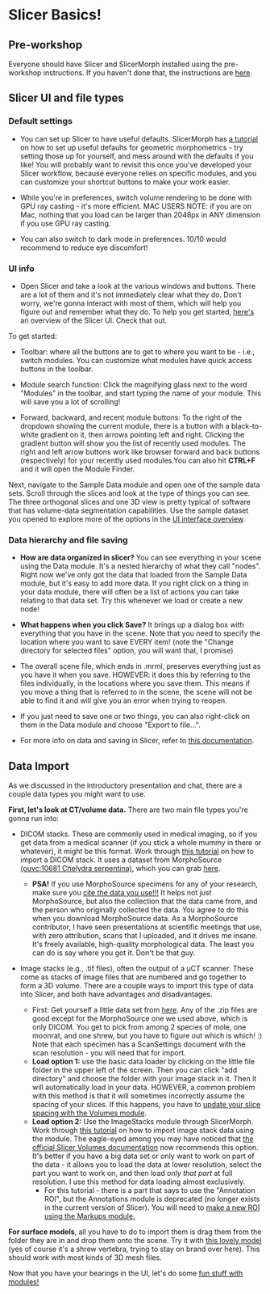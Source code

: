# Slicer Basics!

## Pre-workshop

Everyone should have Slicer and SlicerMorph installed using the pre-workshop instructions. If you haven't done that, the instructions are [here](https://github.com/scutisorex/SlicerWorkshop-04-2025/blob/main/pretraining-setup.md).

## Slicer UI and file types

### Default settings

- You can set up Slicer to have useful defaults. SlicerMorph has [a tutorial](https://github.com/SlicerMorph/Tutorials/tree/main/MorphPrefs) on how to set up useful defaults for geometric morphometrics - try setting those up for yourself, and mess around with the defaults if you like! You will probably want to revisit this once you've developed your Slicer workflow, because everyone relies on specific modules, and you can customize your shortcut buttons to make your work easier.

- While you're in preferences, switch volume rendering to be done with GPU ray casting - it's more efficient. MAC USERS NOTE: if you are on Mac, nothing that you load can be larger than 2048px in ANY dimension if you use GPU ray casting.

- You can also switch to dark mode in preferences. 10/10 would recommend to reduce eye discomfort!

### UI info

- Open Slicer and take a look at the various windows and buttons. There are a lot of them and it's not immediately clear what they do. Don't worry, we're gonna interact with most of them, which will help you figure out and remember what they do. To help you get started, [here's](https://slicer.readthedocs.io/en/latest/user_guide/user_interface.html) an overview of the Slicer UI. Check that out.

To get started:

- Toolbar: where all the buttons are to get to where you want to be - i.e., switch modules. You can customize what modules have quick access buttons in the toolbar.

- Module search function: Click the magnifying glass next to the word "Modules" in the toolbar, and start typing the name of your module. This will save you a lot of scrolling!

- Forward, backward, and recent module buttons: To the right of the dropdown showing the current module, there is a button with a black-to-white gradient on it, then arrows pointing left and right. Clicking the gradient button will show you the list of recently used modules. The right and left arrow buttons work like browser forward and back buttons (respectively) for your recently used modules.You can also hit **CTRL+F** and it will open the Module Finder. 

Next, navigate to the Sample Data module and open one of the sample data sets. Scroll through the slices and look at the type of things you can see. The three orthogonal slices and one 3D view is pretty typical of software that has volume-data segmentation capabilities. Use the sample dataset you opened to explore more of the options in the [UI interface overview](https://slicer.readthedocs.io/en/latest/user_guide/user_interface.html).


### Data hierarchy and file saving

- **How are data organized in slicer?** You can see everything in your scene using the Data module. It's a nested hierarchy of what they call "nodes". Right now we've only got the data that loaded from the Sample Data module, but it's easy to add more data. If you right click on a thing in your data module, there will often be a list of actions you can take relating to that data set. Try this whenever we load or create a new node!

- **What happens when you click Save?** It brings up a dialog box with everything that you have in the scene. Note that you need to specify the location where you want to save EVERY item! (note the "Change directory for selected files" option, you will want that, I promise)
- The overall scene file, which ends in .mrml, preserves everything just as you have it when you save. HOWEVER: it does this by referring to the files individually, in the locations where you save them. This means if you move a thing that is referred to in the scene, the scene will not be able to find it and will give you an error when trying to reopen.
- If you just need to save one or two things, you can also right-click on them in the Data module and choose "Export to file...".
- For more info on data and saving in Slicer, refer to [this documentation](https://slicer.readthedocs.io/en/latest/user_guide/data_loading_and_saving.html).

## Data Import

As we discussed in the introductory presentation and chat, there are a couple data types you might want to use. 

**First, let's look at CT/volume data.** There are two main file types you're gonna run into:
- DICOM stacks. These are commonly used in medical imaging, so if you get data from a medical scanner (if you stick a whole mummy in there or whatever), it might be this format. Work through [this tutorial](https://github.com/SlicerMorph/Spr_2021/blob/main/Day_1/DICOM/DICOM.md) on how to import a DICOM stack. It uses a dataset from MorphoSource [(ouvc:10681 Chelydra serpentina)](https://www.morphosource.org/concern/biological_specimens/000S22699), which you can grab [here](https://www.dropbox.com/scl/fi/yubzxyq4iqlrzswn3xdeo/morphosource_media-2024-07-08-09_59_09.zip?rlkey=wtucatvaechj6miiukyllro0k&st=lcvdeflf&dl=0).
    - **PSA!** If you use MorphoSource specimens for any of your research, make sure you [cite  the data you use!!!](https://www.morphosource.org/assets/ms_usage_std_comm_no_rearc_any_3d_limited-6825f6b0844a909f36f31f4b49aacf473a24694ff229c55b19c1cb5b2fe60f01.pdf) It helps not just MorphoSource, but also the collection that the data came from, and the person who originally collected the data. You agree to do this when you download MorphoSource data. As a MorphoSource contributor, I have seen presentations at scientific meetings that use, with zero attribution, scans that I uploaded, and it drives me insane. It's freely available, high-quality morphological data. The least you can do is say where you got it. Don't be that guy.
	
- Image stacks (e.g., .tif files), often the output of a µCT scanner. These come as stacks of 
image files that are numbered and go together to form a 3D volume. There are a couple ways to import this type of data into Slicer, and both have advantages and disadvantages.
	- First: Get yourself a little data set from [here](https://www.dropbox.com/scl/fo/zrntxx7xvvdcnqigjri3x/AMyXGZHCDZa29_EKANAG_oc?rlkey=v05k3xily6tud1ax4vjwn9j35&st=dzsnecye&dl=0). Any of the .zip files are good except for the MorphoSource one we used above, which is only DICOM. You get to pick from among 2 species of mole, one moonrat, and one shrew, but you have to figure out which is which! :) Note that each specimen has a ScanSettings document with the scan resolution - you will need that for import.
	- **Load option 1:** use the basic data loader by clicking on the little file folder in the upper left of the screen. Then you can click "add directory" and choose the folder with your image stack in it. Then it will automatically load in your data. HOWEVER, a common problem with this method is that it will sometimes incorrectly assume the spacing of your slices. If this happens, you have to [update your slice spacing with the Volumes module](https://slicer.readthedocs.io/en/latest/user_guide/modules/volumes.html#load-a-series-of-png-jpeg-or-tiff-images-as-volume).
	- **Load option 2:** Use the ImageStacks module through SlicerMorph. Work through [this tutorial](https://github.com/SlicerMorph/Tutorials/tree/main/ImageStacks) on how to import image stack data using the module. The eagle-eyed among you may have noticed that [the official Slicer Volumes documentation](https://slicer.readthedocs.io/en/latest/user_guide/modules/volumes.html#load-a-series-of-png-jpeg-or-tiff-images-as-volume) now recommends this option. It's better if you have a big data set or only want to work on part of the data - it allows you to load the data at lower resolution, select the part you want to work on, and then load *only that part* at full resolution. I use this method for data loading almost exclusively.
		- For this tutorial - there is a part that says to use the "Annotation ROI", but the Annotations module is deprecated (no longer exists in the current version of Slicer). You will need to [make a new ROI using the Markups module.](https://slicer.readthedocs.io/en/latest/user_guide/modules/markups.html)

**For surface models**, all you have to do to import them is drag them from the folder they are in and drop them onto the scene. Try it with [this lovely model](https://www.dropbox.com/scl/fi/i61e6mmm0ib5mp8r0vmql/FMNH_158008_Crocidura_nana_L03of6_noTB.stl?rlkey=xribysym1nr6jz86sgzrx7kdx&st=xjmbaksu&dl=0) (yes of course it's a shrew vertebra, trying to stay on brand over here). This should work with most kinds of 3D mesh files. 

Now that you have your bearings in the UI, let's do some [fun stuff with modules!](https://github.com/scutisorex/SlicerWorkshop-04-2025/blob/main/SlicerVisAndSeg.md)
